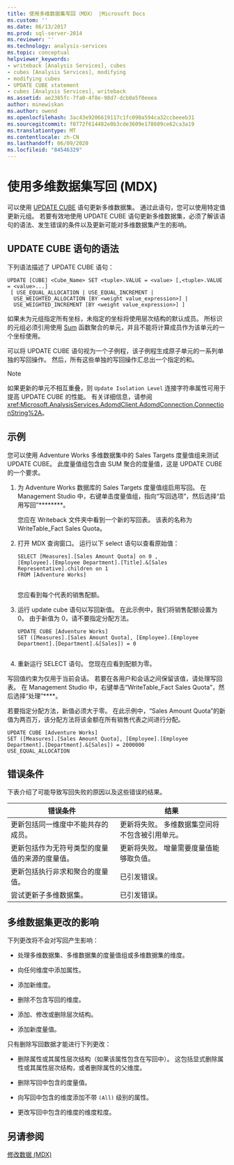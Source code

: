 ```yaml
---
title: 使用多维数据集写回（MDX） |Microsoft Docs
ms.custom: ''
ms.date: 06/13/2017
ms.prod: sql-server-2014
ms.reviewer: ''
ms.technology: analysis-services
ms.topic: conceptual
helpviewer_keywords:
- writeback [Analysis Services], cubes
- cubes [Analysis Services], modifying
- modifying cubes
- UPDATE CUBE statement
- cubes [Analysis Services], writeback
ms.assetid: ae2385fc-7fa0-4f8e-98d7-dcb0a5f0eeea
author: minewiskan
ms.author: owend
ms.openlocfilehash: 3ac43e9206619117c1fc090a594ca32ccbeeeb31
ms.sourcegitcommit: f0772f614482e0b3cde3609e178689ce62ca3a19
ms.translationtype: MT
ms.contentlocale: zh-CN
ms.lasthandoff: 06/09/2020
ms.locfileid: "84546329"
---
```

# <a name="using-cube-writebacks-mdx"></a>使用多维数据集写回 (MDX)
  可以使用 [UPDATE CUBE](/sql/mdx/mdx-data-manipulation-update-cube) 语句更新多维数据集。 通过此语句，您可以使用特定值更新元组。 若要有效地使用 UPDATE CUBE 语句更新多维数据集，必须了解该语句的语法、发生错误的条件以及更新可能对多维数据集产生的影响。  
  
## <a name="update-cube-statement-syntax"></a>UPDATE CUBE 语句的语法  
 下列语法描述了 UPDATE CUBE 语句：  
  
```  
UPDATE [CUBE] <Cube_Name> SET <tuple>.VALUE = <value> [,<tuple>.VALUE = <value>...]  
 [ USE_EQUAL_ALLOCATION | USE_EQUAL_INCREMENT |  
  USE_WEIGHTED_ALLOCATION [BY <weight value_expression>] |  
  USE_WEIGHTED_INCREMENT [BY <weight value_expression>] ]   
```  
  
 如果未为元组指定所有坐标，未指定的坐标将使用层次结构的默认成员。 所标识的元组必须引用使用 [Sum](/sql/mdx/sum-mdx) 函数聚合的单元，并且不能将计算成员作为该单元的一个坐标使用。  
  
 可以将 UPDATE CUBE 语句视为一个子例程，该子例程生成原子单元的一系列单独的写回操作。 然后，所有这些单独的写回操作汇总出一个指定的和。  
  
> [!NOTE]  
>  如果更新的单元不相互重叠，则 `Update Isolation Level` 连接字符串属性可用于提高 UPDATE CUBE 的性能。 有关详细信息，请参阅 <xref:Microsoft.AnalysisServices.AdomdClient.AdomdConnection.ConnectionString%2A>。  
  
## <a name="example"></a>示例  
 您可以使用 Adventure Works 多维数据集中的 Sales Targets 度量值组来测试 UPDATE CUBE。 此度量值组包含由 SUM 聚合的度量值，这是 UPDATE CUBE 的一个要求。  
  
1.  为 Adventure Works 数据库的 Sales Targets 度量值组启用写回。 在 Management Studio 中，右键单击度量值组，指向“写回选项”，然后选择“启用写回”********。  
  
     您应在 Writeback 文件夹中看到一个新的写回表。 该表的名称为 WriteTable_Fact Sales Quota。  
  
2.  打开 MDX 查询窗口。 运行以下 select 语句以查看原始值：  
  
    ```  
    SELECT [Measures].[Sales Amount Quota] on 0 ,  
    [Employee].[Employee Department].[Title].&[Sales Representative].children on 1  
    FROM [Adventure Works]  
  
    ```  
  
     您应看到每个代表的销售配额。  
  
3.  运行 update cube 语句以写回新值。 在此示例中，我们将销售配额设置为 0。 由于新值为 0，请不要指定分配方法。  
  
    ```  
    UPDATE CUBE [Adventure Works]   
    SET ([Measures].[Sales Amount Quota], [Employee].[Employee Department].[Department].&[Sales]) = 0  
  
    ```  
  
4.  重新运行 SELECT 语句。 您现在应看到配额为零。  
  
 写回值约束为仅用于当前会话。 若要在各用户和会话之间保留该值，请处理写回表。 在 Management Studio 中，右键单击“WriteTable_Fact Sales Quota”，然后选择“处理”****。  
  
 若要指定分配方法，新值必须大于零。 在此示例中，“Sales Amount Quota”的新值为两百万，该分配方法将该金额在所有销售代表之间进行分配。  
  
```  
UPDATE CUBE [Adventure Works]   
SET ([Measures].[Sales Amount Quota], [Employee].[Employee Department].[Department].&[Sales]) = 2000000   
USE_EQUAL_ALLOCATION  
```  
  
## <a name="error-conditions"></a>错误条件  
 下表介绍了可能导致写回失败的原因以及这些错误的结果。  
  
|错误条件|结果|  
|---------------------|------------|  
|更新包括同一维度中不能共存的成员。|更新将失败。 多维数据集空间将不包含被引用单元。|  
|更新包括作为无符号类型的度量值的来源的度量值。|更新将失败。 增量需要度量值能够取负值。|  
|更新包括执行非求和聚合的度量值。|已引发错误。|  
|尝试更新子多维数据集。|已引发错误。|  
  
## <a name="affect-of-cube-changes"></a>多维数据集更改的影响  
 下列更改将不会对写回产生影响：  
  
-   处理多维数据集、多维数据集的度量值组或多维数据集的维度。  
  
-   向任何维度中添加属性。  
  
-   添加新维度。  
  
-   删除不包含写回的维度。  
  
-   添加、修改或删除层次结构。  
  
-   添加新度量值。  
  
 只有删除写回数据才能进行下列更改：  
  
-   删除属性或其属性层次结构（如果该属性包含在写回中）。 这包括显式删除属性或其属性层次结构，或者删除属性的父维度。  
  
-   删除写回中包含的度量值。  
  
-   向写回中包含的维度添加不带 `(All)` 级别的属性。  
  
-   更改写回中包含的维度的维度粒度。  
  
## <a name="see-also"></a>另请参阅  
 [修改数据 (MDX)](mdx-data-modification-modifying-data.md)  
  
  

